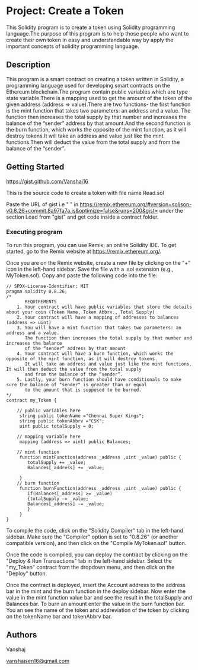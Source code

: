 # Project: Create a Token

This Solidity program is to create a token using Solidity programming language.The purpose of this program is to help those people who want to create their own token in easy and understandable way by apply the important concepts of solidity programming language.

## Description

This program is a smart contract on creating a token written in Solidity, a programming language used for developing smart contracts on the Ethereum blockchain.The program contain public variables which are type state variable.There is a mapping used to get the amount of the token of the given address (address => value).There are two functions- the first function is the mint function that takes two parameters: an address and a value. The function then increases the total supply by that number and increases the balance of the “sender” address by that amount.And the second function is the burn function, which works the opposite of the mint function, as it will destroy tokens.It will take an address and value just like the mint functions.Then will deduct the value from the total supply and from the balance of the “sender”.

## Getting Started
https://gist.github.com/Vanshaj16

This is the source code to create a token with file name Read.sol

Paste the URL of gist i.e " <script src="https://gist.github.com/Vanshaj16/c48161fe6e8b2e678164ba188d604e4c.js"></script> " in https://remix.ethereum.org/#version=soljson-v0.8.26+commit.8a97fa7a.js&optimize=false&runs=200&gist=
under the section Load from "gist" and get code inside a contract folder.
### Executing program
To run this program, you can use Remix, an online Solidity IDE. To get started, go to the Remix website at https://remix.ethereum.org/.

Once you are on the Remix website, create a new file by clicking on the "+" icon in the left-hand sidebar. Save the file with a .sol extension (e.g., MyToken.sol). Copy and paste the following code into the file:
```
// SPDX-License-Identifier: MIT
pragma solidity 0.8.26;
/*
       REQUIREMENTS
    1. Your contract will have public variables that store the details about your coin (Token Name, Token Abbrv., Total Supply)
    2. Your contract will have a mapping of addresses to balances (address => uint)
    3. You will have a mint function that takes two parameters: an address and a value. 
       The function then increases the total supply by that number and increases the balance 
       of the “sender” address by that amount
    4. Your contract will have a burn function, which works the opposite of the mint function, as it will destroy tokens. 
       It will take an address and value just like the mint functions. It will then deduct the value from the total supply 
       and from the balance of the “sender”.
    5. Lastly, your burn function should have conditionals to make sure the balance of "sender" is greater than or equal 
       to the amount that is supposed to be burned.
*/
contract my_Token {

    // public variables here
     string public tokenName ="Chennai Super Kings";
     string public tokenAbbrv ="CSK";
     uint public totalSupply = 0;

    // mapping variable here
     mapping (address => uint) public Balances;

    // mint function
     function mintFunction(address _address ,uint _value) public {
        totalSupply += _value;
        Balances[_address] += _value;

     }
    // burn function
     function burnFunction(address _address ,uint _value) public {
        if(Balances[_address] >= _value)
        {totalSupply -= _value;
        Balances[_address] -= _value;
        }
     }
}

```
To compile the code, click on the "Solidity Compiler" tab in the left-hand sidebar. Make sure the "Compiler" option is set to "0.8.26" (or another compatible version), and then click on the "Compile MyToken.sol" button.

Once the code is compiled, you can deploy the contract by clicking on the "Deploy & Run Transactions" tab in the left-hand sidebar. Select the "my_Token" contract from the dropdown menu, and then click on the "Deploy" button.

Once the contract is deployed, insert the Account address to the address bar in the mint and the burn function in the deploy sidebar. Now enter the value in the mint function value bar and see the result in the totalSupply and Balances bar. To burn an amount enter the value in the burn function bar. You an see the name of the token and addreviation of the token by clicking on the tokenName bar and tokenAbbrv bar.
## Authors

Vanshaj

vanshajsen16@gmail.com
